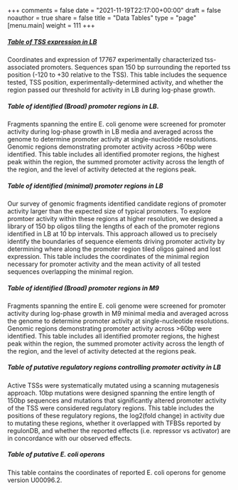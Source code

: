 +++
comments = false
date = "2021-11-19T22:17:00+00:00"
draft = false
noauthor = true
share = false
title = "Data Tables"
type = "page"
[menu.main]
weight = 111
+++


##### [Table of TSS expression in LB](/data_tables/TSS_characterization.csv)

Coordinates and expression of 17767 experimentally characterized tss-associated promoters.
Sequences span 150 bp surrounding the reported tss position (-120 to +30 relative to the TSS).
This table includes the sequence tested, TSS position, experimentally-determined activity, and
whether the region passed our threshold for activity in LB during log-phase growth.


##### Table of identified (Broad) promoter regions in LB.

Fragments spanning the entire E. coli genome were screened for promoter activity during log-phase growth in LB media and averaged across the genome to determine promoter activity at single-nucleotide resolutions. Genomic regions demonstrating promoter activity across >60bp were identified. This table includes all identified promoter regions, the highest peak within the region, the summed promoter activity across the length of the region, and the level of activity detected at the regions peak.

##### Table of identified (minimal) promoter regions in LB

Our survey of genomic fragments identified candidate regions of promoter activity larger than the expected size of typical promoters. To explore promtoer activity within these regions at higher resolution, we designed a library of 150 bp oligos tiling the lengths of each of the promoter regions identified in LB at 10 bp intervals. This approach allowed us to precisely identify the boundaries of sequence elements driving promoter activity by determining where along the promoter region tiled oligos gained and lost expression. This table includes the coordinates of the minimal region necessary for promoter activity and the mean activity of all tested sequences overlapping the minimal region.

##### Table of identified (Broad) promoter regions in M9

Fragments spanning the entire E. coli genome were screened for promoter activity during log-phase growth in M9 minimal media and averaged across the genome to determine  promoter activity at single-nucleotide resolutions. Genomic regions demonstrating promoter activity across >60bp were identified. This table includes all identified promoter regions, the highest peak within the region, the summed promoter activity across the length of the region, and the level of activity detected at the regions peak.

##### Table of putative regulatory regions controlling promoter activity in LB

Active TSSs were systematically mutated using a scanning mutagenesis approach. 10bp mutations were designed spanning the entire length of 150bp sequences and mutations that significantly altered promoter activity of the TSS were considered regulatory regions. This table includes the positions of these regulatory regions, the log2(fold change) in activity due to mutating these regions, whether it overlapped with TFBSs reported by regulonDB, and whether the reported effects (i.e. repressor vs activator) are in concordance with our observed effects.

##### Table of putative E. coli operons

This table contains the coordinates of reported E. coli operons for genome version U00096.2.